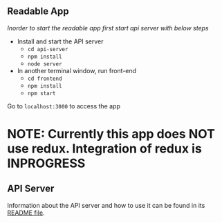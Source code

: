 ## Readable App
*Inorder to start the readable app first start api server with below steps*
* Install and start the API server
    - `cd api-server`
    - `npm install`
    - `node server`
* In another terminal window, run front-end
    - `cd frontend`
    - `npm install`
    - `npm start`

Go to `localhost:3000` to access the app

# NOTE: Currently this app does NOT use redux. Integration of redux is INPROGRESS

## API Server
Information about the API server and how to use it can be found in its [README file](api-server/README.md).

